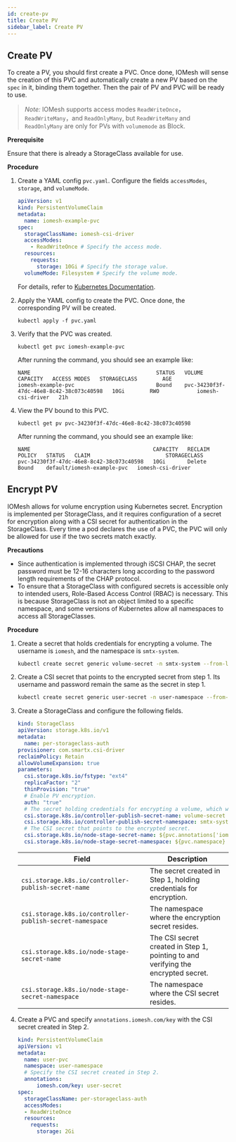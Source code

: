 ```yaml
---
id: create-pv
title: Create PV
sidebar_label: Create PV
---
```


## Create PV

To create a PV, you should first create a PVC. Once done, IOMesh will sense the creation of this PVC and automatically create a new PV based on the `spec` in it, binding them together. Then the pair of PV and PVC will be ready to use.

> _Note:_
> IOMesh supports access modes `ReadWriteOnce`，`ReadWriteMany`，and `ReadOnlyMany`, but `ReadWriteMany` and `ReadOnlyMany` are only for PVs with `volumemode` as Block.

**Prerequisite**

Ensure that there is already a StorageClass available for use.

**Procedure**
1. Create a YAML config `pvc.yaml`. Configure the fields `accessModes`, `storage`, and `volumeMode`.

    ```yaml
    apiVersion: v1
    kind: PersistentVolumeClaim
    metadata:
      name: iomesh-example-pvc
    spec:
      storageClassName: iomesh-csi-driver
      accessModes:
        - ReadWriteOnce # Specify the access mode. 
      resources:
        requests:
          storage: 10Gi # Specify the storage value.
      volumeMode: Filesystem # Specify the volume mode.
    ```

    For details, refer to [Kubernetes Documentation](https://kubernetes.io/docs/concepts/storage/persistent-volumes/).
  
2. Apply the YAML config to create the PVC. Once done, the corresponding PV will be created.

    ```
    kubectl apply -f pvc.yaml
    ```

3. Verify that the PVC was created.

    ```
    kubectl get pvc iomesh-example-pvc
    ```
   After running the command, you should see an example like:
    ```output
    NAME                                        STATUS   VOLUME                                     CAPACITY   ACCESS MODES   STORAGECLASS        AGE
    iomesh-example-pvc                          Bound    pvc-34230f3f-47dc-46e8-8c42-38c073c40598   10Gi        RWO            iomesh-csi-driver   21h   
    ```

4. View the PV bound to this PVC.

    ```
    kubectl get pv pvc-34230f3f-47dc-46e8-8c42-38c073c40598
    ```
   After running the command, you should see an example like:
    ```output
    NAME                                       CAPACITY   RECLAIM POLICY   STATUS   CLAIM                        STORAGECLASS
    pvc-34230f3f-47dc-46e8-8c42-38c073c40598   10Gi       Delete           Bound    default/iomesh-example-pvc   iomesh-csi-driver
    ```

## Encrypt PV  

IOMesh allows for volume encryption using Kubernetes secret. Encryption is implemented per StorageClass, and it requires configuration of a secret for encryption along with a CSI secret for authentication in the StorageClass. Every time a pod declares the use of a PVC, the PVC will only be allowed for use if the two secrets match exactly.

**Precautions**
- Since authentication is implemented through iSCSI CHAP, the secret password must be 12-16 characters long according to the password length requirements of the CHAP protocol.
- To ensure that a StorageClass with configured secrets is accessible only to intended users, Role-Based Access Control (RBAC) is necessary. This is because StorageClass is not an object limited to a specific namespace, and some versions of Kubernetes allow all namespaces to access all StorageClasses.

**Procedure**
1. Create a secret that holds credentials for encrypting a volume. The username is `iomesh`, and the namespace is `smtx-system`.

    ```bash
    kubectl create secret generic volume-secret -n smtx-system --from-literal=username=iomesh --from-literal=password=abcdefghijklmn
    ```
2. Create a CSI secret that points to the encrypted secret from step 1. Its username and password remain the same as the secret in step 1.

    ```bash
    kubectl create secret generic user-secret -n user-namespace --from-literal=username=iomesh --from-literal=password=abcdefghijklmn
    ```
3. Create a StorageClass and configure the following fields.
    ```yaml
    kind: StorageClass
    apiVersion: storage.k8s.io/v1
    metadata:
      name: per-storageclass-auth
    provisioner: com.smartx.csi-driver 
    reclaimPolicy: Retain
    allowVolumeExpansion: true
    parameters:
      csi.storage.k8s.io/fstype: "ext4"
      replicaFactor: "2"
      thinProvision: "true"
      # Enable PV encryption.
      auth: "true" 
      # The secret holding credentials for encrypting a volume, which will be fetched by the CSI reading in the `annotations` field of the PVC.
      csi.storage.k8s.io/controller-publish-secret-name: volume-secret 
      csi.storage.k8s.io/controller-publish-secret-namespace: smtx-system
      # The CSI secret that points to the encrypted secret.
      csi.storage.k8s.io/node-stage-secret-name: ${pvc.annotations['iomesh.com/key']}
      csi.storage.k8s.io/node-stage-secret-namespace: ${pvc.namespace}
    ```
    |Field|Description|
    |---|---|
    |`csi.storage.k8s.io/controller-publish-secret-name`| The secret created in Step 1, holding credentials for encryption.|
    |`csi.storage.k8s.io/controller-publish-secret-namespace`|The namespace where the encryption secret resides.|
    |`csi.storage.k8s.io/node-stage-secret-name`|The CSI secret created in Step 1, pointing to and verifying the encrypted secret. |
    |`csi.storage.k8s.io/node-stage-secret-namespace`|The namespace where the CSI secret resides.|

4. Create a PVC and specify `annotations.iomesh.com/key` with the CSI secret created in Step 2.
    ```yaml
    kind: PersistentVolumeClaim
    apiVersion: v1
    metadata:
      name: user-pvc
      namespace: user-namespace
      # Specify the CSI secret created in Step 2.
      annotations:
          iomesh.com/key: user-secret
    spec:
      storageClassName: per-storageclass-auth
      accessModes:
      - ReadWriteOnce
      resources:
        requests:
          storage: 2Gi
    ```